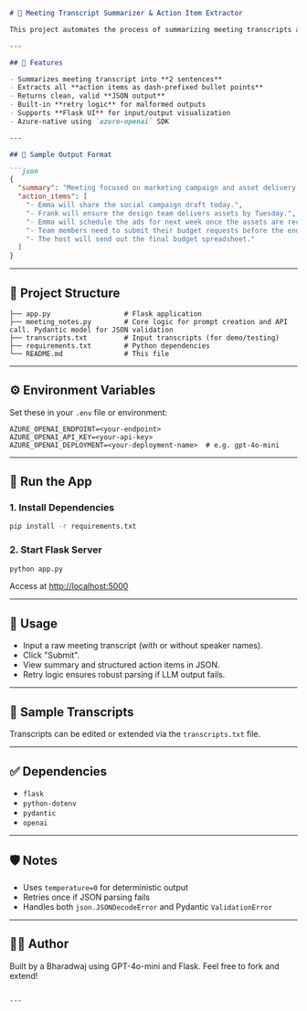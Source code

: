 ````markdown
# 📝 Meeting Transcript Summarizer & Action Item Extractor

This project automates the process of summarizing meeting transcripts and extracting actionable items using Azure OpenAI's `gpt-4o-mini` model. It provides a Flask-based web interface and ensures JSON validation using Pydantic.

---

## 🔧 Features

- Summarizes meeting transcript into **2 sentences**
- Extracts all **action items as dash-prefixed bullet points**
- Returns clean, valid **JSON output**
- Built-in **retry logic** for malformed outputs
- Supports **Flask UI** for input/output visualization
- Azure-native using `azure-openai` SDK

---

## 🧠 Sample Output Format

```json
{
  "summary": "Meeting focused on marketing campaign and asset delivery timelines. Action items include finalizing drafts, delivering assets, and submitting budget requests.",
  "action_items": [
    "- Emma will share the social campaign draft today.",
    "- Frank will ensure the design team delivers assets by Tuesday.",
    "- Emma will schedule the ads for next week once the assets are received.",
    "- Team members need to submit their budget requests before the end of the day.",
    "- The host will send out the final budget spreadsheet."
  ]
}
````

---

## 📂 Project Structure

```
├── app.py                  # Flask application
├── meeting_notes.py        # Core logic for prompt creation and API call. Pydantic model for JSON validation
├── transcripts.txt         # Input transcripts (for demo/testing)
├── requirements.txt        # Python dependencies
└── README.md               # This file
```

---

## ⚙️ Environment Variables

Set these in your `.env` file or environment:

```env
AZURE_OPENAI_ENDPOINT=<your-endpoint>
AZURE_OPENAI_API_KEY=<your-api-key>
AZURE_OPENAI_DEPLOYMENT=<your-deployment-name>  # e.g. gpt-4o-mini
```

---

## 🚀 Run the App

### 1. Install Dependencies

```bash
pip install -r requirements.txt
```

### 2. Start Flask Server

```bash
python app.py
```

Access at [http://localhost:5000](http://localhost:5000)

---

## 📜 Usage

* Input a raw meeting transcript (with or without speaker names).
* Click "Submit".
* View summary and structured action items in JSON.
* Retry logic ensures robust parsing if LLM output fails.

---

## 🧪 Sample Transcripts

Transcripts can be edited or extended via the `transcripts.txt` file.

---

## ✅ Dependencies

* `flask`
* `python-dotenv`
* `pydantic`
* `openai`

---

## 🛡️ Notes

* Uses `temperature=0` for deterministic output
* Retries once if JSON parsing fails
* Handles both `json.JSONDecodeError` and Pydantic `ValidationError`

---

## 👨‍💻 Author

Built by a Bharadwaj using GPT-4o-mini and Flask. Feel free to fork and extend!

```

---
```

